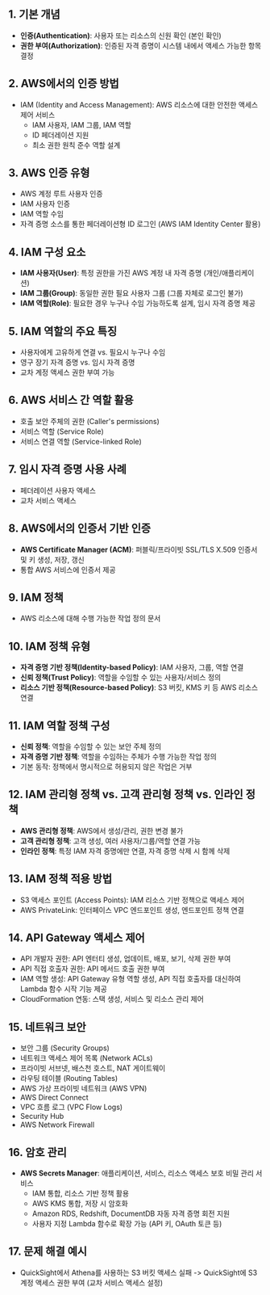 ## 1. 기본 개념
- **인증(Authentication)**: 사용자 또는 리소스의 신원 확인 (본인 확인)
- **권한 부여(Authorization)**: 인증된 자격 증명이 시스템 내에서 액세스 가능한 항목 결정

## 2. AWS에서의 인증 방법
- IAM (Identity and Access Management): AWS 리소스에 대한 안전한 액세스 제어 서비스
    - IAM 사용자, IAM 그룹, IAM 역할        
    - ID 페더레이션 지원
    - 최소 권한 원칙 준수 역할 설계

## 3. AWS 인증 유형
- AWS 계정 루트 사용자 인증
- IAM 사용자 인증
- IAM 역할 수임
- 자격 증명 소스를 통한 페더레이션형 ID 로그인 (AWS IAM Identity Center 활용)

## 4. IAM 구성 요소
- **IAM 사용자(User)**: 특정 권한을 가진 AWS 계정 내 자격 증명 (개인/애플리케이션)
- **IAM 그룹(Group)**: 동일한 권한 필요 사용자 그룹 (그룹 자체로 로그인 불가)
- **IAM 역할(Role)**: 필요한 경우 누구나 수임 가능하도록 설계, 임시 자격 증명 제공

## 5. IAM 역할의 주요 특징
- 사용자에게 고유하게 연결 vs. 필요시 누구나 수임
- 영구 장기 자격 증명 vs. 임시 자격 증명
- 교차 계정 액세스 권한 부여 가능

## 6. AWS 서비스 간 역할 활용
- 호출 보안 주체의 권한 (Caller's permissions)
- 서비스 역할 (Service Role)
- 서비스 연결 역할 (Service-linked Role)

## 7. 임시 자격 증명 사용 사례
- 페더레이션 사용자 액세스
- 교차 서비스 액세스 

## 8. AWS에서의 인증서 기반 인증
- **AWS Certificate Manager (ACM)**: 퍼블릭/프라이빗 SSL/TLS X.509 인증서 및 키 생성, 저장, 갱신
- 통합 AWS 서비스에 인증서 제공

## 9. IAM 정책
- AWS 리소스에 대해 수행 가능한 작업 정의 문서

## 10. IAM 정책 유형
- **자격 증명 기반 정책(Identity-based Policy)**: IAM 사용자, 그룹, 역할 연결
- **신뢰 정책(Trust Policy)**: 역할을 수임할 수 있는 사용자/서비스 정의
- **리소스 기반 정책(Resource-based Policy)**: S3 버킷, KMS 키 등 AWS 리소스 연결

## 11. IAM 역할 정책 구성
- **신뢰 정책**: 역할을 수임할 수 있는 보안 주체 정의
- **자격 증명 기반 정책**: 역할을 수임하는 주체가 수행 가능한 작업 정의
- 기본 동작: 정책에서 명시적으로 허용되지 않은 작업은 거부

## 12. IAM 관리형 정책 vs. 고객 관리형 정책 vs. 인라인 정책
- **AWS 관리형 정책**: AWS에서 생성/관리, 권한 변경 불가
- **고객 관리형 정책**: 고객 생성, 여러 사용자/그룹/역할 연결 가능
- **인라인 정책**: 특정 IAM 자격 증명에만 연결, 자격 증명 삭제 시 함께 삭제

## 13. IAM 정책 적용 방법
- S3 액세스 포인트 (Access Points): IAM 리소스 기반 정책으로 액세스 제어
- AWS PrivateLink: 인터페이스 VPC 엔드포인트 생성, 엔드포인트 정책 연결

## 14. API Gateway 액세스 제어
- API 개발자 권한: API 엔터티 생성, 업데이트, 배포, 보기, 삭제 권한 부여
- API 직접 호출자 권한: API 메서드 호출 권한 부여
- IAM 역할 생성: API Gateway 유형 역할 생성, API 직접 호출자를 대신하여 Lambda 함수 시작 기능 제공
- CloudFormation 연동: 스택 생성, 서비스 및 리소스 관리 제어

## 15. 네트워크 보안
- 보안 그룹 (Security Groups)
- 네트워크 액세스 제어 목록 (Network ACLs)
- 프라이빗 서브넷, 배스천 호스트, NAT 게이트웨이
- 라우팅 테이블 (Routing Tables)
- AWS 가상 프라이빗 네트워크 (AWS VPN)
- AWS Direct Connect
- VPC 흐름 로그 (VPC Flow Logs)
- Security Hub
- AWS Network Firewall

## 16. 암호 관리
- **AWS Secrets Manager**: 애플리케이션, 서비스, 리소스 액세스 보호 비밀 관리 서비스
    - IAM 통합, 리소스 기반 정책 활용
    - AWS KMS 통합, 저장 시 암호화
    - Amazon RDS, Redshift, DocumentDB 자동 자격 증명 회전 지원
    - 사용자 지정 Lambda 함수로 확장 가능 (API 키, OAuth 토큰 등)

## 17. 문제 해결 예시
- QuickSight에서 Athena를 사용하는 S3 버킷 액세스 실패 -> QuickSight에 S3 계정 액세스 권한 부여 (교차 서비스 액세스 설정)